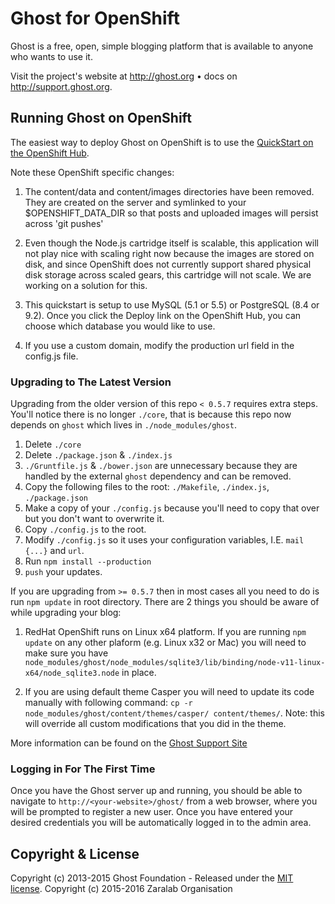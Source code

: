 # Ghost for OpenShift

Ghost is a free, open, simple blogging platform that is available to anyone who wants to use it. 

Visit the project's website at <http://ghost.org> &bull; docs on <http://support.ghost.org>.

## Running Ghost on OpenShift

The easiest way to deploy Ghost on OpenShift is to use the [QuickStart on the OpenShift Hub](https://hub.openshift.com/quickstarts/119-ghost-0-5-10).

Note these OpenShift specific changes:

1. The content/data and content/images directories have been removed.  They are created on the server and symlinked to your $OPENSHIFT\_DATA\_DIR so that posts and uploaded images will persist across 'git pushes'

2. Even though the Node.js cartridge itself is scalable, this application will not play nice with scaling right now because the images are stored on disk, and since OpenShift does not currently support shared physical disk storage across scaled gears, this cartridge will not scale.  We are working on a solution for this.

3. This quickstart is setup to use MySQL (5.1 or 5.5) or PostgreSQL (8.4 or 9.2).  Once you click the Deploy link on the OpenShift Hub, you can choose which database you would like to use.

4. If you use a custom domain, modify the production url field in the config.js file.

### Upgrading to The Latest Version

Upgrading from the older version of this repo `< 0.5.7` requires extra steps. You'll notice there is no longer `./core`, that is because this repo now depends on `ghost` which lives in `./node_modules/ghost`. 

 1. Delete `./core`
 2. Delete `./package.json` & `./index.js`
 3. `./Gruntfile.js` & `./bower.json` are unnecessary because they are handled by the external `ghost` dependency and can be removed.
 4. Copy the following files to the root: `./Makefile`, `./index.js`, `./package.json`
 5. Make a copy of your `./config.js` because you'll need to copy that over but you don't want to overwrite it.
 6. Copy `./config.js` to the root.
 7. Modify `./config.js` so it uses your configuration variables, I.E. `mail {...}` and `url`.
 8. Run `npm install --production`
 9. `push` your updates.

If you are upgrading from `>= 0.5.7` then in most cases all you need to do is run `npm update` in root directory. There are 2 things you should be aware of while upgrading your blog:

1. RedHat OpenShift runs on Linux x64 platform. If you are running `npm update` on any other plaform (e.g. Linux x32 or Mac) you will need to make sure you have `node_modules/ghost/node_modules/sqlite3/lib/binding/node-v11-linux-x64/node_sqlite3.node` in place.

2. If you are using default theme Casper you will need to update its code manually with following command: `cp -r node_modules/ghost/content/themes/casper/ content/themes/`. Note: this will override all custom modifications that you did in the theme.  

More information can be found on the [Ghost Support Site](http://support.ghost.org/how-to-upgrade/)

### Logging in For The First Time

Once you have the Ghost server up and running, you should be able to navigate to `http://<your-website>/ghost/` from a web browser, where you will be prompted to register a new user. Once you have entered your desired credentials you will be automatically logged in to the admin area.

## Copyright & License

Copyright (c) 2013-2015 Ghost Foundation - Released under the [MIT license](LICENSE).
Copyright (c) 2015-2016 Zaralab Organisation
